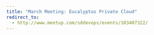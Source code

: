 ```yaml
---
title: "March Meeting: Eucalyptus Private Cloud"
redirect_to:
  - http://www.meetup.com/sddevops/events/103407322/
---
```

